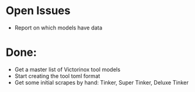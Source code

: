 # Open Issues

- Report on which models have data

# Done:

- Get a master list of Victorinox tool models
- Start creating the tool toml format
- Get some initial scrapes by hand: Tinker, Super Tinker, Deluxe Tinker
